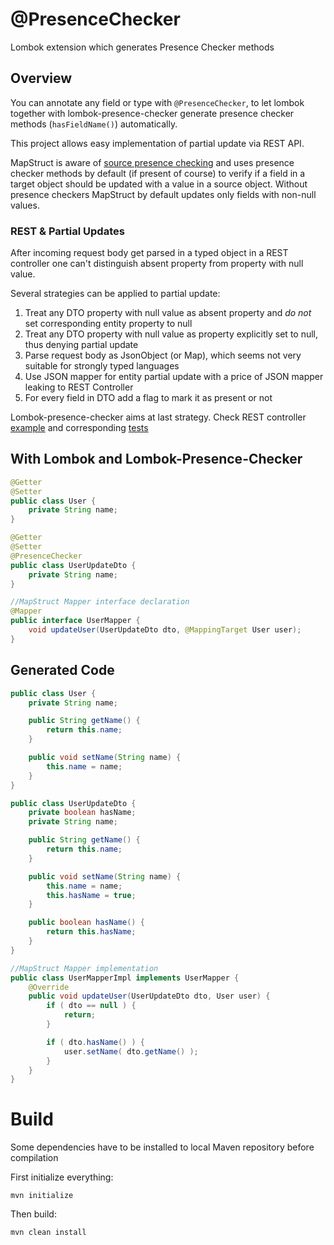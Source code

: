 # @PresenceChecker

Lombok extension which generates Presence Checker methods

## Overview

You can annotate any field or type with `@PresenceChecker`, to let lombok together with lombok-presence-checker
generate presence checker methods (`hasFieldName()`) automatically.

This project allows easy implementation of partial update via REST API.

MapStruct is aware of [source presence checking](https://mapstruct.org/documentation/stable/reference/html/#source-presence-check)
and uses presence checker methods by default (if present of course) to verify if a field in a target object should be updated with a value in a source
object. Without presence checkers MapStruct by default updates only fields with non-null values.

### REST & Partial Updates
 
After incoming request body get parsed in a typed object in a REST controller one can't distinguish absent property from property with null value.

Several strategies can be applied to partial update:
1. Treat any DTO property with null value as absent property and *do not* set corresponding entity property to null
2. Treat any DTO property with null value as property explicitly set to null, thus denying partial update
3. Parse request body as JsonObject (or Map), which seems not very suitable for strongly typed languages
4. Use JSON mapper for entity partial update with a price of JSON mapper leaking to REST Controller
5. For every field in DTO add a flag to mark it as present or not

Lombok-presence-checker aims at last strategy. Check REST controller [example](/lombok-presence-checker-example/src/main/java/com/github/kokorin/lombok/example/LombokPresenceCheckerExampleApplication.java)
and corresponding [tests](/lombok-presence-checker-example/src/test/java/com/github/kokorin/lombok/example/LombokPresenceCheckerExampleApplicationTests.java)

## With Lombok and Lombok-Presence-Checker

```java
@Getter
@Setter
public class User {
    private String name;
}

@Getter
@Setter
@PresenceChecker
public class UserUpdateDto {
    private String name;
}

//MapStruct Mapper interface declaration
@Mapper
public interface UserMapper {
    void updateUser(UserUpdateDto dto, @MappingTarget User user);
}
```

## Generated Code

```java
public class User {
    private String name;

    public String getName() {
        return this.name;
    }

    public void setName(String name) {
        this.name = name;
    }
}

public class UserUpdateDto {
    private boolean hasName;
    private String name;

    public String getName() {
        return this.name;
    }

    public void setName(String name) {
        this.name = name;
        this.hasName = true;
    }

    public boolean hasName() {
        return this.hasName;
    }
}

//MapStruct Mapper implementation
public class UserMapperImpl implements UserMapper {
    @Override
    public void updateUser(UserUpdateDto dto, User user) {
        if ( dto == null ) {
            return;
        }

        if ( dto.hasName() ) {
            user.setName( dto.getName() );
        }
    }
}
```

# Build

Some dependencies have to be installed to local Maven repository before compilation

First initialize everything:

`mvn initialize`

Then build:

`mvn clean install`

